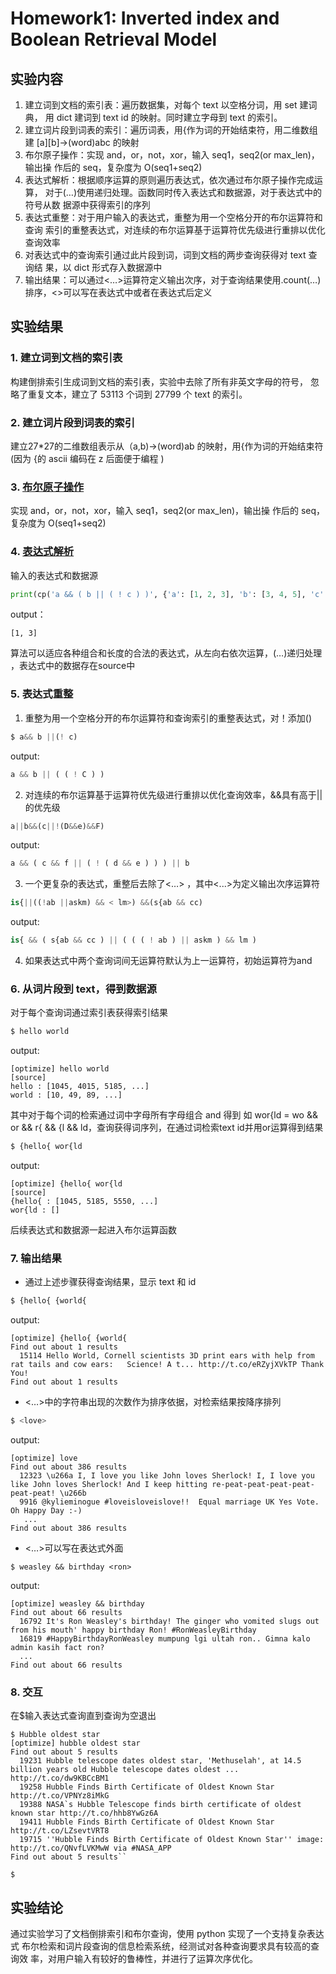 # Homework1: Inverted index and Boolean Retrieval Model

## 实验内容

1. 建立词到文档的索引表：遍历数据集，对每个 text 以空格分词，用 set 建词典， 用 dict 建词到 text id 的映射。同时建立字母到 text 的索引。 
2. 建立词片段到词表的索引：遍历词表，用{作为词的开始结束符，用二维数组建 [a][b]->(word)abc 的映射
3. 布尔原子操作：实现 and，or，not，xor，输入 seq1，seq2(or max_len)，输出操 作后的 seq，复杂度为 O(seq1+seq2)
4. 表达式解析：根据顺序运算的原则遍历表达式，依次通过布尔原子操作完成运算， 对于(…)使用递归处理。函数同时传入表达式和数据源，对于表达式中的符号从数 据源中获得索引的序列
5. 表达式重整：对于用户输入的表达式，重整为用一个空格分开的布尔运算符和查询 索引的重整表达式，对连续的布尔运算基于运算符优先级进行重排以优化查询效率
6. 对表达式中的查询索引通过此片段到词，词到文档的两步查询获得对 text 查询结 果，以 dict 形式存入数据源中 
7. 输出结果：可以通过<…>运算符定义输出次序，对于查询结果使用.count(…)排序，<>可以写在表达式中或者在表达式后定义

## 实验结果

### 1. 建立词到文档的索引表

构建倒排索引生成词到文档的索引表，实验中去除了所有非英文字母的符号， 忽略了重复文本，建立了 53113 个词到 27799 个 text 的索引。

### 2. 建立词片段到词表的索引 

建立27*27的二维数组表示从（a,b)->(word)ab 的映射，用{作为词的开始结束符(因为 {的 ascii 编码在 z 后面便于编程 )

### 3. [布尔原子操作 ](https://github.com/kawehburg/-/blob/master/ex1/boolop.py)
实现 and，or，not，xor，输入 seq1，seq2(or max_len)，输出操 作后的 seq，复杂度为 O(seq1+seq2)

### 4. [表达式解析](https://github.com/kawehburg/IR/blob/master/ex1/op_compile.py)

输入的表达式和数据源 

```python
print(cp('a && ( b || ( ! c ) )', {'a': [1, 2, 3], 'b': [3, 4, 5], 'c': [2, 3, 4]}))
```

output：

```
[1, 3]
```

算法可以适应各种组合和长度的合法的表达式，从左向右依次运算，(…)递归处理 ，表达式中的数据存在source中

### 5. 表达式重整 

1) 重整为用一个空格分开的布尔运算符和查询索引的重整表达式，对！添加() 

```python
$ a&& b ||(! c)
```

output:

```python
a && b || ( ( ! C ) )
```

2) 对连续的布尔运算基于运算符优先级进行重排以优化查询效率，&&具有高于||的优先级

```python
a||b&&(c||!(D&&e)&&F)
```

output:

```python
a && ( c && f || ( ! ( d && e ) ) ) || b
```

3)  一个更复杂的表达式，重整后去除了<…> ，其中<...>为定义输出次序运算符

```python
is{||((!ab ||askm) && < lm>) &&(s{ab && cc)
```

output:

```python
is{ && ( s{ab && cc ) || ( ( ( ! ab ) || askm ) && lm )
```

4) 如果表达式中两个查询词间无运算符默认为上一运算符，初始运算符为and 

### 6. 从词片段到 text，得到数据源 

对于每个查询词通过索引表获得索引结果 

```python
$ hello world
```

output:

```
[optimize] hello world
[source]
hello : [1045, 4015, 5185, ...]
world : [10, 49, 89, ...]
```

其中对于每个词的检索通过词中字母所有字母组合 and 得到 如 wor{ld = wo && or && r{ && {l && ld，查询获得词序列，在通过词检索text id并用or运算得到结果

```python
$ {hello{ wor{ld
```

output:

```
[optimize] {hello{ wor{ld
[source]
{hello{ : [1045, 5185, 5550, ...]
wor{ld : []
```

后续表达式和数据源一起进入布尔运算函数 

### 7. 输出结果

- 通过上述步骤获得查询结果，显示 text 和 id 

```python
$ {hello{ {world{
```

output:

```
[optimize] {hello{ {world{ 
Find out about 1 results
  15114 Hello World, Cornell scientists 3D print ears with help from rat tails and cow ears:   Science! A t... http://t.co/eRZyjXVkTP Thank You!
Find out about 1 results
```

- <…>中的字符串出现的次数作为排序依据，对检索结果按降序排列

```python
$ <love>
```

output:

```
[optimize] love 
Find out about 386 results
  12323 \u266a I, I love you like John loves Sherlock! I, I love you like John loves Sherlock! And I keep hitting re-peat-peat-peat-peat-peat-peat! \u266b
  9916 @kylieminogue #loveisloveislove!!  Equal marriage UK Yes Vote. Oh Happy Day :-)
   ...
Find out about 386 results
```

- <…>可以写在表达式外面 

``$ weasley && birthday <ron>``

output:

```
[optimize] weasley && birthday 
Find out about 66 results
  16792 It's Ron Weasley's birthday! The ginger who vomited slugs out from his mouth' happy birthday Ron! #RonWeasleyBirthday
  16819 #HappyBirthdayRonWeasley mumpung lgi ultah ron.. Gimna kalo admin kasih fact ron?
  ...
Find out about 66 results
```

### 8. 交互

在$输入表达式查询直到查询为空退出 

```
$ Hubble oldest star
[optimize] hubble oldest star 
Find out about 5 results
  19231 Hubble telescope dates oldest star, 'Methuselah', at 14.5 billion years old Hubble telescope dates oldest ... http://t.co/dw9KBCcBM1
  19258 Hubble Finds Birth Certificate of Oldest Known Star http://t.co/VPNYz8iMkG
  19388 NASA`s Hubble Telescope finds birth certificate of oldest known star http://t.co/hhb8YwGz6A
  19411 Hubble Finds Birth Certificate of Oldest Known Star http://t.co/LZsevtVRT8
  19715 ''Hubble Finds Birth Certificate of Oldest Known Star'' image: http://t.co/QNvfLVKMwW via #NASA_APP
Find out about 5 results``

$ 
```

## 实验结论



通过实验学习了文档倒排索引和布尔查询，使用 python 实现了一个支持复杂表达式 布尔检索和词片段查询的信息检索系统，经测试对各种查询要求具有较高的查询效 率，对用户输入有较好的鲁棒性，并进行了运算次序优化。

















